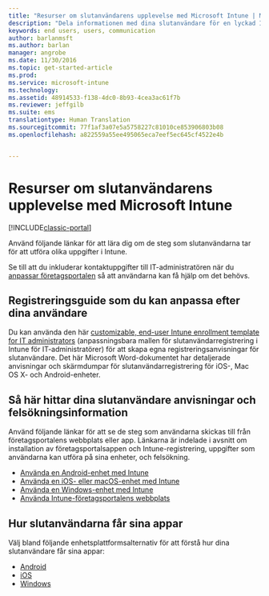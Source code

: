 ```yaml
---
title: "Resurser om slutanvändarens upplevelse med Microsoft Intune | Microsoft Docs"
description: "Dela informationen med dina slutanvändare för en lyckad Intune-distribution."
keywords: end users, users, communication
author: barlanmsft
ms.author: barlan
manager: angrobe
ms.date: 11/30/2016
ms.topic: get-started-article
ms.prod: 
ms.service: microsoft-intune
ms.technology: 
ms.assetid: 48914533-f138-4dc0-8b93-4cea3ac61f7b
ms.reviewer: jeffgilb
ms.suite: ems
translationtype: Human Translation
ms.sourcegitcommit: 77f1af3a07e5a5758227c81010ce853906803b08
ms.openlocfilehash: a822559a55ee495065eca7eef5ec645cf4522e4b


---
```


# <a name="resources-about-the-end-user-experience-with-microsoft-intune"></a>Resurser om slutanvändarens upplevelse med Microsoft Intune

[!INCLUDE[classic-portal](../includes/classic-portal.md)]

Använd följande länkar för att lära dig om de steg som slutanvändarna tar för att utföra olika uppgifter i Intune.

Se till att du inkluderar kontaktuppgifter till IT-administratören när du [anpassar företagsportalen](/Intune/get-started/start-with-a-paid-subscription-to-microsoft-intune-step-7) så att användarna kan få hjälp om det behövs.

## <a name="enrollment-guide-that-you-can-customize-for-your-users"></a>Registreringsguide som du kan anpassa efter dina användare

Du kan använda den här [customizable, end-user Intune enrollment template for IT administrators](https://gallery.technet.microsoft.com/End-user-Intune-enrollment-55dfd64a) (anpassningsbara mallen för slutanvändarregistrering i Intune för IT-administratörer) för att skapa egna registreringsanvisningar för slutanvändare. Det här Microsoft Word-dokumentet har detaljerade anvisningar och skärmdumpar för slutanvändarregistrering för iOS-, Mac OS X- och Android-enheter.

## <a name="how-your-end-users-find-how-to-and-troubleshooting-information"></a>Så här hittar dina slutanvändare anvisningar och felsökningsinformation

Använd följande länkar för att se de steg som användarna skickas till från företagsportalens webbplats eller app. Länkarna är indelade i avsnitt om installation av företagsportalsappen och Intune-registrering, uppgifter som användarna kan utföra på sina enheter, och felsökning.

- [Använda en Android-enhet med Intune](/Intune/EndUser/using-your-android-device-with-intune)
- [Använda en iOS- eller macOS-enhet med Intune](/Intune/EndUser/using-your-iOS-or-macOS-device-with-intune)
- [Använda en Windows-enhet med Intune](/Intune/EndUser/using-your-windows-device-with-intune)
- [Använda Intune-företagsportalens webbplats](/Intune/EndUser/using-the-intune-company-portal-website)


## <a name="how-your-end-users-get-their-apps"></a>Hur slutanvändarna får sina appar

Välj bland följande enhetsplattformsalternativ för att förstå hur dina slutanvändare får sina appar:

- [Android](how-your-android-users-get-their-apps.md)
- [iOS](how-your-ios-users-get-their-apps.md)
- [Windows](how-your-windows-users-get-their-apps.md)



<!--HONumber=Jan17_HO1-->


